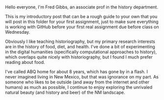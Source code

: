 Hello everyone, I'm Fred Gibbs, an associate prof in the history department.

This is my introductory post that can be a rough guide to your own that you will post in this folder for your first assignment, just to make sure everything is working with GitHub before your first real assignment due before class on Wednesday.

Obviously I like teaching historiography, but my primary research interests are in the history of food, diet, and health. I've done a bit of experimenting in the digital humanities (specifically computational approaches to history), which overlaps quite nicely with historiography, but I found I much prefer reading about food.

I've called ABQ home for about 8 years, which has gone by in a flash. I never imagined living in New Mexico, but that was ignorance on my part. As someone who likes to be outside (and away from the internet and other humans) as much as possible, I continue to enjoy exploring the unrivaled natural beauty (and history and beer) of the NM landscape. 
